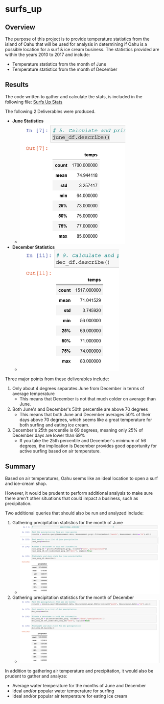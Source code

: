 # surfs_up
## Overview
The purpose of this project is to provide temperature statistics from the island of Oahu that will be used for analysis in determining if Oahu is a possible location
for a surf & ice cream business. The statistics provided are within the years 2010 to 2017 and include:
- Temperature statistics from the month of June
- Temperature statistics from the month of December


## Results
The code written to gather and calculate the stats, is included in the following file: [Surfs Up Stats](/SurfsUp_Challenge.ipynb)

The following 2 Deliverables were produced. 
-  **June Statistics**
   - ![June Stats](/Resources/june_temperature_stats.png)  
-  **December Statistics**
   - ![December Stats](/Resources/december_temperature_stats.png) 

Three major points from these deliverables include:
1) Only about 4 degrees separates June from December in terms of average temperature
   - This means that December is not that much colder on average than June.  
2) Both June's and December's 50th percentile are above 70 degrees
   - This means that both June and December averages 50% of their days above 70 degrees, which seems like a great temperature for both surfing and eating ice cream.
3) December's 25th percentile is 69 degrees, meaning only 25% of December days are lower than 69%
   - If you take the 25th percentile and December's minimum of 56 degrees, the implication is December provides good opportunity for active surfing based on air temperature.
    

## Summary
Based on air temperatures, Oahu seems like an ideal location to open a surf and ice-cream shop.

However, it would be prudent to perform additional analysis to make sure there aren't other situations that could impact a business, such as precipitation. 

Two additional queries that should also be run and analyzed include:
1) Gathering precipitation statistics for the month of June
   - ![June Precipitation](/Resources/june_precip_query.png)
2) Gathering precipitation statistics for the month of December
   - ![December Precipitation](/Resources/dec_precip_query.png)

In addition to gathering air temperature and precipitation, it would also be prudent to gather and analyze:
- Average water temperature for the months of June and December
- Ideal and/or popular water temperature for surfing
- Ideal and/or popular air temperature for eating ice cream
